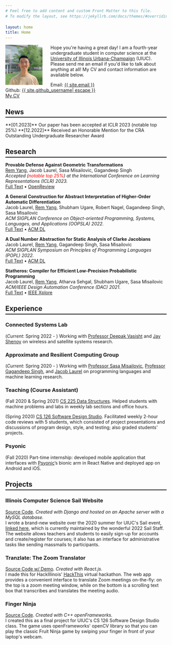 ```yaml
---
# Feel free to add content and custom Front Matter to this file.
# To modify the layout, see https://jekyllrb.com/docs/themes/#overriding-theme-defaults

layout: home
title: Home
---
```

<img src="/assets/profile_pic.jpg" alt="Profile Picture" style="float:left; margin-right:5%" width="23%" />

Hope you're having a great day! I am a fourth-year undergraduate student in computer science at the [University of Illinois Urbana-Champaign](https://cs.illinois.edu/) (UIUC). Please send me an email if you'd like to talk about anything at all! My CV and contact information are available below.  


<span style="display:block">Email: <a class="u-email" href="mailto:{{ site.email }}">{{ site.email }}</a></span>
<span>Github: <a href="https://github.com/{{ site.github_username| cgi_escape | escape }}"><span class="username">{{ site.github_username| escape }}</span></a></span>  
[My CV](/assets/RemYang_CV.pdf)

## News ##
<hr style="margin-top:-1em; margin-bottom:1em; height:2px; background-color:black; border:none" />
**[01.2023]** Our paper has been accepted at ICLR 2023 (notable top 25%)  
**[12.2022]** Received an Honorable Mention for the CRA Outstanding Undergraduate Researcher Award  

## Research ##
<hr style="margin-top:-1em; margin-bottom:1em; height:2px; background-color:black; border:none" />

**Provable Defense Against Geometric Transformations**  
<u>Rem Yang</u>, Jacob Laurel, Sasa Misailovic, Gagandeep Singh  
_Accepted (<span style="color:red">notable top 25%</span>) at the International Conference on Learning Representations (ICLR) 2023._  
[Full Text](/assets/ICLR2023_Final.pdf) &bull; [OpenReview](https://openreview.net/forum?id=ThXqBsRI-cY)

**A General Construction for Abstract Interpretation of Higher-Order Automatic Differentiation**  
Jacob Laurel, <u>Rem Yang</u>, Shubham Ugare, Robert Nagel, Gagandeep Singh, Sasa Misailovic  
_ACM SIGPLAN Conference on Object-oriented Programming, Systems, Languages, and Applications (OOPSLA) 2022._  
[Full Text](/assets/OOPSLA2022_Final.pdf) &bull; [ACM DL](https://dl.acm.org/doi/10.1145/3563324)

**A Dual Number Abstraction for Static Analysis of Clarke Jacobians**  
Jacob Laurel, <u>Rem Yang</u>, Gagandeep Singh, Sasa Misailovic  
_ACM SIGPLAN Symposium on Principles of Programming Languages (POPL) 2022._  
[Full Text](/assets/POPL2022_Final.pdf) &bull; [ACM DL](https://dl.acm.org/doi/10.1145/3498718)

**Statheros: Compiler for Efficient Low-Precision Probabilistic Programming**  
Jacob Laurel, <u>Rem Yang</u>, Atharva Sehgal, Shubham Ugare, Sasa Misailovic  
_ACM/IEEE Design Automation Conference (DAC) 2021._  
[Full Text](/assets/DAC2021_Final.pdf) &bull; [IEEE Xplore](https://ieeexplore.ieee.org/document/9586276)

## Experience ##
<hr style="margin-top:-1em; margin-bottom:1em; height:2px; background-color:black; border:none" />

### **Connected Systems Lab** ###
(*Current*: Spring 2022 - ) Working with [Professor Deepak Vasisht](https://deepakv.web.illinois.edu/) and [Jay Shenoy](https://jayshenoy.web.illinois.edu/index.html) on wireless and satellite systems research.

### **Approximate and Resilient Computing Group** ###
(*Current*: Spring 2020 - ) Working with [Professor Sasa Misailovic](https://misailo.cs.illinois.edu/), [Professor Gagandeep Singh](https://ggndpsngh.github.io/), and [Jacob Laurel](https://jsl1994.github.io/) on programming languages and machine learning research.

### **Teaching (Course Assistant)** ###
(Fall 2020 & Spring 2021) [CS 225 Data Structures](https://courses.engr.illinois.edu/cs225/sp2021/).
Helped students with machine problems and labs in weekly lab sections and office hours.  

(Spring 2020) [CS 126 Software Design Studio](https://courses.grainger.illinois.edu/cs126/sp2020/staff/).
Facilitated weekly 2-hour code reviews with 5 students, which consisted of project presentations and discussions of program design, style, and testing; also graded students' projects.

### **Psyonic** ###
(Fall 2020) Part-time internship: developed mobile application that interfaces with [Psyonic](https://www.psyonic.io/)’s bionic arm in React Native and deployed app on Android and iOS.


## Projects ##
<hr style="margin-top:-1em; margin-bottom:1em; height:2px; background-color:black; border:none" />

### **Illinois Computer Science Sail Website** ###
[Source Code](https://github.com/SAIL-UIUC/sail-website). _Created with Django and hosted on an Apache server with a MySQL database._  
I wrote a brand-new website over the 2020 summer for UIUC's Sail event, [linked here](https://sail.cs.illinois.edu/), which is currently maintained by the wonderful 2022 Sail Staff. The website allows teachers and students to easily sign-up for accounts and create/register for courses; it also has an interface for administrative tasks like sending massmails to participants.

### **Tranzlate: The Zoom Translator** ###
[Source Code w/ Demo](https://github.com/remyang55/tranzlate). _Created with React.js._  
I made this for HackIllinois' [HackThis](https://hackthis.hackillinois.org/) virtual hackathon. The web app provides a convenient interface to translate Zoom meetings on-the-fly: on the top is a zoom meeting window, while on the bottom is a scrolling text box that transcribes and translates the meeting audio.

### **Finger Ninja** ###
[Source Code](https://github.com/remyang55/finger-ninja). _Created with C++ openFrameworks._  
I created this as a final project for UIUC's CS 126 Software Design Studio class. The game uses openFrameworks' openCV library so that you can play the classic Fruit Ninja game by swiping your finger in front of your laptop's webcam.

